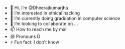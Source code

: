 - 👋 Hi, I’m @Dheerajkumarjha
- 👀 I’m interested in ethical hacking
- 🌱 I’m currently doing graduation in computer science
- 💞️ I’m looking to collaborate on ...
- 📫 How to reach me by mail
- 😄 Pronouns D
- ⚡ Fun fact: I don't know

<!---
Dheerajkumarjha/Dheerajkumarjha is a ✨ special ✨ repository because its `README.md` (this file) appears on your GitHub profile.
You can click the Preview link to take a look at your changes.
--->
